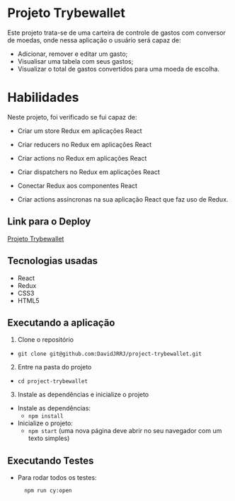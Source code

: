 # Projeto Trybewallet

Este projeto trata-se de uma carteira de controle de gastos com conversor de moedas, onde nessa aplicação o usuário será capaz de:

* Adicionar, remover e editar um gasto;
* Visualisar uma tabela com seus gastos;
* Visualizar o total de gastos convertidos para uma moeda de escolha.

# Habilidades

Neste projeto, foi verificado se fui capaz de:

* Criar um store Redux em aplicações React

* Criar reducers no Redux em aplicações React

* Criar actions no Redux em aplicações React

* Criar dispatchers no Redux em aplicações React

* Conectar Redux aos componentes React

* Criar actions assíncronas na sua aplicação React que faz uso de Redux.

## Link para o Deploy

[Projeto Trybewallet](https://project-trybewallet-six.vercel.app/)

## Tecnologias usadas

* React
* Redux
* CSS3
* HTML5

## Executando a aplicação

1. Clone o repositório
- `git clone git@github.com:DavidJRRJ/project-trybewallet.git`

2. Entre na pasta do projeto
- `cd project-trybewallet`

3. Instale as dependências e inicialize o projeto

- Instale as dependências:
  - `npm install`
- Inicialize o projeto:
  - `npm start` (uma nova página deve abrir no seu navegador com um texto simples)

## Executando Testes

* Para rodar todos os testes:

  ```
    npm run cy:open
  ```
